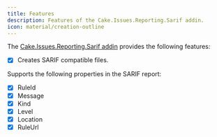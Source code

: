 ```yaml
---
title: Features
description: Features of the Cake.Issues.Reporting.Sarif addin.
icon: material/creation-outline
---
```


The [Cake.Issues.Reporting.Sarif addin] provides the following features:

- [x] Creates SARIF compatible files.

Supports the following properties in the SARIF report:

- [x] RuleId
- [x] Message
- [x] Kind
- [x] Level
- [x] Location
- [x] RuleUrl

[Cake.Issues.Reporting.Sarif addin]: https://cakebuild.net/extensions/cake-issues-reporting-sarif/
